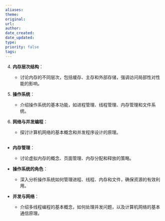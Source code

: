 ```yaml
---
aliases: 
theme: 
original: 
url: 
author: 
date_created: 
date_updated: 
type: 
priority: false
tags:
---
```



4. **内存层次结构**：
   - 讨论内存的不同层次，包括缓存、主存和外部存储，强调访问局部性对性能的影响。

5. **操作系统**：
   - 介绍操作系统的基本功能，如进程管理、线程管理、内存管理和文件系统。

6. **网络与并发编程**：
   - 探讨计算机网络的基本概念和并发程序设计的原理。

## 

- **内存管理**：
  - 讨论虚拟内存的概念、页面管理、内存分配和释放的策略。

- **操作系统的角色**：
  - 深入分析操作系统如何管理进程、线程、内存和文件，确保资源的有效利用。

- **并发与网络**：
  - 介绍多线程编程的基本概念，如何处理并发问题，以及计算机网络的基本通信原理。

